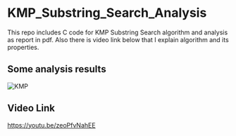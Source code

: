 # KMP_Substring_Search_Analysis
This repo includes C code for KMP Substring Search algorithm and analysis as report in pdf. Also there is video link below that I explain algorithm and its properties.

Some analysis results
---
![KMP](https://user-images.githubusercontent.com/75525649/204780141-ab7fd6bf-5a26-4cfb-971b-445dee93eda8.png)

Video Link
---
https://youtu.be/zeoPfvNahEE